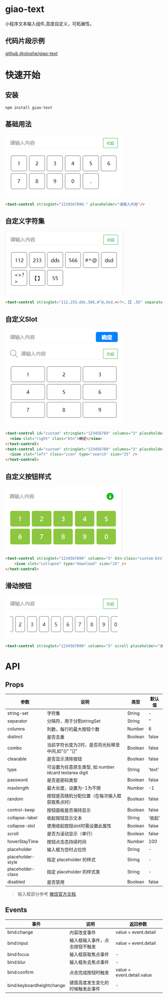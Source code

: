 # giao-text
小程序文本输入组件,高度自定义，可拓展性。
## 代码片段示例
[github @oloshe/giao-text](https://github.com/oloshe/giao-text)
# 快速开始
## 安装
```shell
npm install giao-text
```
## 基础用法
![基础用法](https://github.com/oloshe/giao-text/blob/master/images/pic1.png)
```html
<text-control stringSet="1234567890." placeholder="请输入内容"/>
```
## 自定义字符集
![自定义字符集](https://github.com/oloshe/giao-text/blob/master/images/pic2.png)
```html
<text-control stringSet="112,233,dds,566,#^@,dsd,<>?>,【】,55" separator="," placeholder="请输入内容"/>
```

## 自定义Slot
![自定义Slot](https://github.com/oloshe/giao-text/blob/master/images/pic3.png)
```html
<text-control id="custom" stringSet="123456789" columns="3" placeholder="请输入内容">
  <view slot="right" class="btn">确定</view>
</text-control>
<text-control id="custom" stringSet="123456789" columns="3" placeholder="请输入内容">
  <icon slot="left" class="icon" type="search" size="25" />
</text-control>
```

## 自定义按钮样式
![自定义按钮样式](https://github.com/oloshe/giao-text/blob/master/images/pic4.png)
```html
<text-control stringSet="1234567890" columns="5" btn-class="custom-btn" hover-class="custom-hover" collapse-class="collapse" collapseSlot placeholder="请输入内容">
    <icon slot="collapse" type="download" size="25" />
</text-control>
```

## 滑动按钮
![滑动按钮](https://github.com/oloshe/giao-text/blob/master/images/pic5.png)
```html
<text-control stringSet="1234567890" columns="5" scroll placeholder="请输入内容"/>
```


# API

## Props

|参数|说明|类型|默认值|
|-|-|-|-|
|string-set|字符集|String|-|
|separator|分隔符，用于分割stringSet|String|''||
|columns|列数，每行的最大按钮个数|Number|6||
|distinct|是否去重|Boolean|false||
|combo|当前字符长度为2时，是否将光标移至中间,如"()" "[]"|Boolean|false|
|clearable|是否显示清除按钮|Boolean|false||
|type|可设置为任意原生类型, 如 number idcard textarea digit|String|'text'|
|password|是否是密码类型|Boolean|false|
|maxlength|最大长度，设置为-1为不限|Number|-1|
|random|按钮是否随机分配位置（在每次输入框获取焦点时）|Boolean|false|
|control-keep|按钮面板是否保持显示|Boolean|false|
|collapse-label|收起按钮显示文本|String|'收起'|
|collapse-slot|使用收起按钮slot时需设置此属性|Boolean|false|
|scroll|是否为滚动显示（单行）|Boolean|false|
|hoverStayTime|按钮点击态持续时间|Number|100|
|placeholder|输入框为空时占位符|String|-|
|placeholder-style|指定 placeholder 的样式|String|-|
|placeholder-class|指定 placeholder 的样式类|String|-|
|disabled|是否禁用|Boolean|false|

> 输入框部分参考 [微信官方文档](https://developers.weixin.qq.com/miniprogram/dev/component/input.html)

## Events

|事件|说明|返回参数|
|-|-|-|
|bind:change|内容改变事件|value = event.detail|
|bind:input|输入框输入事件，点击按钮不触发|value = event.detail|
|bind:focus|输入框获取焦点事件|-|
|bind:blur|输入框失去焦点事件|-|
|bind:confirm|点击完成按钮时触发|value = event.detail.value|
|bind:keyboardheightchange|键盘高度发生变化的时候触发此事件|-|

